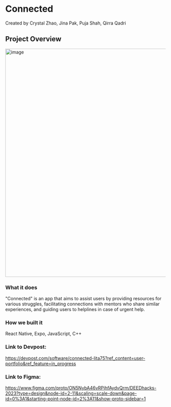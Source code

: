 # Connected

Created by Crystal Zhao, Jina Pak, Puja Shah, Qirra Qadri

## Project Overview
<img width="715" alt="image" src="https://github.com/user-attachments/assets/c3dcf061-fc88-40c0-9610-bda7d8d05c3b">


### What it does
"Connected" is an app that aims to assist users by providing resources for various struggles, facilitating connections with mentors who share similar experiences, and guiding users to helplines in case of urgent help.

### How we built it
React Native, Expo, JavaScript, C++

### Link to Devpost:
https://devpost.com/software/connected-lita75?ref_content=user-portfolio&ref_feature=in_progress

### Link to Figma:
https://www.figma.com/proto/ON5NybA46vRPjhfAydvQrm/DEEDhacks-2023?type=design&node-id=2-11&scaling=scale-down&page-id=0%3A1&starting-point-node-id=2%3A11&show-proto-sidebar=1
